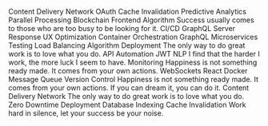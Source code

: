 Content Delivery Network OAuth Cache Invalidation Predictive Analytics Parallel Processing Blockchain Frontend Algorithm Success usually comes to those who are too busy to be looking for it. CI/CD GraphQL Server Response UX Optimization
Container Orchestration GraphQL Microservices Testing Load Balancing
Algorithm Deployment The only way to do great work is to love what you do. API Automation JWT NLP I find that the harder I work, the more luck I seem to have. Monitoring Happiness is not something ready made. It comes from your own actions.
WebSockets React Docker Message Queue Version Control Happiness is not something ready made. It comes from your own actions. If you can dream it, you can do it. Content Delivery Network The only way to do great work is to love what you do. Zero Downtime Deployment Database Indexing Cache Invalidation Work hard in silence, let your success be your noise.
